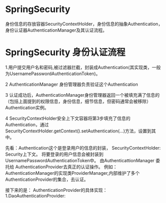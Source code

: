 # SpringSecurity 

身份信息的存放容器SecurityContextHolder，身份信息的抽象Authentication，
身份认证器AuthenticationManager及其认证流程。



# SpringSecurity 身份认证流程

1.用户提交用户名和密码,被过滤器拦截，封装成Authentication(其实现类，一般为UsernamePasswordAuthenticationToken)。

2 AuthenticationManager 身份管理器负责验证这个Authentication

3 认证成功后，AuthenticationManager身份管理器返回一个被填充满了信息的（包括上面提到的权限信息，身份信息，细节信息，但密码通常会被移除）Authentication实例。

4 SecurityContextHolder安全上下文容器将第3步填充了信息的Authentication，通过SecurityContextHolder.getContext().setAuthentication(…)方法，设置到其中。

先看：Authentication这个是登录用户的信息的封装，
    SecurityContextHolder: Security上下文。
    将要登录的用户信息会被封装到UsernamePasswordAuthenticationToken中。
    由AuthenticattionManager 委托给 AuthenticationProvider去真正的认证操作。
   例如： AuthenticationManager的实现类ProviderManager,内部维护了多个AuthenticationProvider的集合，去认证。


接下来的是：
    AuthenticationProvider的具体实现：
    1.DaoAuthenticationProvider:
    
